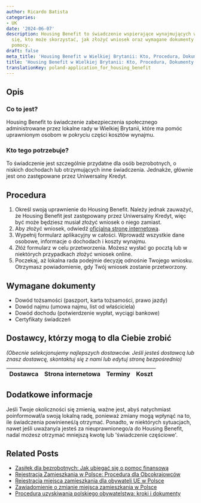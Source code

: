 ```yaml
---
author: Ricardo Batista
categories:
- UK
date: '2024-06-07'
description: Housing Benefit to świadczenie wspierające wynajmujących w UK. Dowiedz
  się, kto może skorzystać, jak złożyć wniosek oraz wymagane dokumenty i dostawców
  pomocy.
draft: false
meta_title: 'Housing Benefit w Wielkiej Brytanii: Kto, Procedura, Dokumenty'
title: 'Housing Benefit w Wielkiej Brytanii: Kto, Procedura, Dokumenty'
translationKey: poland-application_for_housing_benefit
---
```



## Opis
### Co to jest?
Housing Benefit to świadczenie zabezpieczenia społecznego administrowane przez lokalne rady w Wielkiej Brytanii, które ma pomóc uprawnionym osobom w pokryciu części kosztów wynajmu.

### Kto tego potrzebuje?
To świadczenie jest szczególnie przydatne dla osób bezrobotnych, o niskich dochodach lub otrzymujących inne świadczenia. Jednakże, głównie jest ono zastępowane przez Uniwersalny Kredyt.

## Procedura
1. Określ swoją uprawnienie do Housing Benefit. Należy jednak zauważyć, że Housing Benefit jest zastępowany przez Uniwersalny Kredyt, więc być może będziesz musiał złożyć wniosek o niego zamiast.
2. Aby złożyć wniosek, odwiedź [oficjalną stronę internetową](https://www.gov.uk/housing-benefit/how-to-claim).
3. Wypełnij formularz aplikacyjny w całości. Wprowadź wszystkie dane osobowe, informacje o dochodach i koszty wynajmu.
4. Złóż formularz w celu przetworzenia. Możesz wysłać go pocztą lub w niektórych przypadkach złożyć wniosek online.
5. Poczekaj, aż lokalna rada podejmie decyzję odnośnie Twojego wniosku. Otrzymasz powiadomienie, gdy Twój wniosek zostanie przetworzony.

## Wymagane dokumenty
- Dowód tożsamości (paszport, karta tożsamości, prawo jazdy)
- Dowód najmu (umowa najmu, list od właściciela)
- Dowód dochodu (potwierdzenie wypłat, wyciągi bankowe)
- Certyfikaty świadczeń

## Dostawcy, którzy mogą to dla Ciebie zrobić

_(Obecnie selekcjonujemy najlepszych dostawców. Jeśli jesteś dostawcą lub znasz dostawcę, skontaktuj się z nami lub edytuj stronę bezpośrednio)_

| Dostawca        |     Strona internetowa  |     Terminy     |       Koszt      |
| :-------------: | :-------------: |  :-------------: | :-------------: |

## Dodatkowe informacje
Jeśli Twoje okoliczności się zmienią, ważne jest, abyś natychmiast poinformował/a swoją lokalną radę, ponieważ zmiany mogą wpłynąć na to, ile świadczenia powinieneś/ą otrzymać. Ponadto, w niektórych sytuacjach, nawet jeśli uważany/a jesteś za nieuprawnionego/a do Housing Benefit, nadal możesz otrzymać mniejszą kwotę lub 'świadczenie częściowe'.
## Related Posts

- [Zasiłek dla bezrobotnych: Jak ubiegać się o pomoc finansową](https://tramitit.com/pl/guides/poland/zasilek_dla_bezrobotnych/)
- [Rejestracja Zamieszkania w Polsce: Procedura dla Obcokrajowców](https://tramitit.com/pl/guides/poland/zameldowanie_cudzoziemca/)
- [Rejestracja miejsca zamieszkania dla obywateli UE w Polsce](https://tramitit.com/pl/guides/poland/rejestracja_pobytu_obywatela_ue/)
- [Zawiadomienie o zmianie miejsca zamieszkania w Polsce](https://tramitit.com/pl/guides/poland/zgloszenie_zmiany_miejsca_zamieszkania/)
- [Procedura uzyskiwania polskiego obywatelstwa: kroki i dokumenty](https://tramitit.com/pl/guides/poland/wniosek_o_obywatelstwo/)